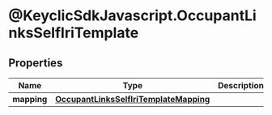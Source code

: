# @KeyclicSdkJavascript.OccupantLinksSelfIriTemplate

## Properties
Name | Type | Description | Notes
------------ | ------------- | ------------- | -------------
**mapping** | [**OccupantLinksSelfIriTemplateMapping**](OccupantLinksSelfIriTemplateMapping.md) |  | [optional] 


